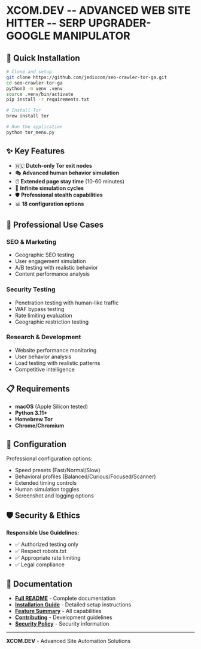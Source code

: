 # XCOM.DEV -- ADVANCED WEB SITE HITTER -- SERP UPGRADER- GOOGLE MANIPULATOR

## 🎯 Quick Installation

```bash
# Clone and setup
git clone https://github.com/jedixcom/seo-crawler-tor-ga.git
cd seo-crawler-tor-ga
python3 -m venv .venv
source .venv/bin/activate
pip install -r requirements.txt

# Install Tor
brew install tor

# Run the application
python tor_menu.py
```

## ✨ Key Features

- 🇳🇱 **Dutch-only Tor exit nodes**
- 🎭 **Advanced human behavior simulation**
- ⏰ **Extended page stay time** (10-60 minutes)
- 🔁 **Infinite simulation cycles**
- 🛡️ **Professional stealth capabilities**
- 📊 **18 configuration options**

## 🚀 Professional Use Cases

### SEO & Marketing
- Geographic SEO testing
- User engagement simulation
- A/B testing with realistic behavior
- Content performance analysis

### Security Testing
- Penetration testing with human-like traffic
- WAF bypass testing
- Rate limiting evaluation
- Geographic restriction testing

### Research & Development
- Website performance monitoring
- User behavior analysis
- Load testing with realistic patterns
- Competitive intelligence

## 📋 Requirements

- **macOS** (Apple Silicon tested)
- **Python 3.11+**
- **Homebrew Tor**
- **Chrome/Chromium**

## 🔧 Configuration

Professional configuration options:
- Speed presets (Fast/Normal/Slow)
- Behavioral profiles (Balanced/Curious/Focused/Scanner)
- Extended timing controls
- Human simulation toggles
- Screenshot and logging options

## 🛡️ Security & Ethics

**Responsible Use Guidelines:**
- ✅ Authorized testing only
- ✅ Respect robots.txt
- ✅ Appropriate rate limiting
- ✅ Legal compliance

## 📖 Documentation

- **[Full README](README.md)** - Complete documentation
- **[Installation Guide](INSTALL.md)** - Detailed setup instructions
- **[Feature Summary](ENHANCED_FEATURES_SUMMARY.md)** - All capabilities
- **[Contributing](CONTRIBUTING.md)** - Development guidelines
- **[Security Policy](SECURITY.md)** - Security information

---

**XCOM.DEV** - Advanced Site Automation Solutions
